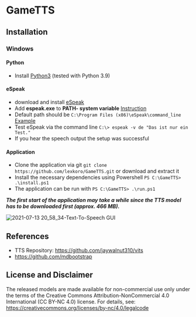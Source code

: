 # GameTTS


## Installation

### Windows
#### Python
- Install [Python3](https://www.python.org/downloads/) (tested with Python 3.9)

#### eSpeak
- download and install [eSpeak](https://sourceforge.net/projects/espeak/files/espeak/espeak-1.48/setup_espeak-1.48.04.exe/download)
- Add **espeak.exe** to **PATH- system variable** [Instruction](https://java.com/en/download/help/path.html)
- Default path should be `C:\Program Files (x86)\eSpeak\command_line` [Example](https://user-images.githubusercontent.com/6319070/125455610-8d303da3-0b4d-474c-98c6-3e93241f920c.png)
- Test eSpeak via the command line `C:\> espeak -v de "Das ist nur ein Test."`
- If you hear the speech output the setup was successful

#### Application
  
- Clone the application via git `git clone https://github.com/lexkoro/GameTTS.git` or download and extract it
- Install the necessary dependencies using Powershell `PS C:\GameTTS> .\install.ps1`
- The application can be run with `PS C:\GameTTS> .\run.ps1`


***The first start of the application may take a while since the TTS model has to be downloaded first (approx. 466 MB).***


![2021-07-13 20_58_34-Text-To-Speech GUI](https://user-images.githubusercontent.com/6319070/125511688-8c2aed42-d8ac-4826-bf57-fb2bfe27f0fb.png)


## References

- TTS Repository: https://github.com/jaywalnut310/vits
- https://github.com/mdbootstrap


## License and Disclaimer

The released models are made available for non-commercial use only under the terms of the Creative Commons Attribution-NonCommercial 4.0 International (CC BY-NC 4.0) license. For details, see: https://creativecommons.org/licenses/by-nc/4.0/legalcode
